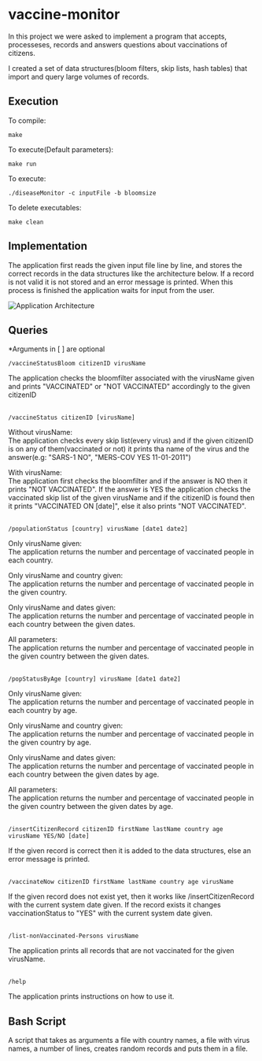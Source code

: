 # vaccine-monitor

In this project we were asked to implement a program that accepts, processeses, records and answers questions about vaccinations of citizens.

I created a set of data structures(bloom filters, skip lists, hash tables) that import and query large volumes of records.

## Execution

To compile:
```
make
```
To execute(Default parameters):
```
make run
```
To execute:
```
./diseaseMonitor -c inputFile -b bloomsize
```
To delete executables:
```
make clean
```
## Implementation
The application first reads the given input file line by line, and stores the correct records in the data structures like the architecture below. If a record is not valid it is not stored and an error message is printed. When this process is finished the application waits for input from the user.

![Application Architecture](https://user-images.githubusercontent.com/49104172/169171607-b6e9d35b-d488-457f-91ee-604713243282.jpg)
## Queries
*Arguments in [ ] are optional

```
/vaccineStatusBloom citizenID virusName
```
The application checks the bloomfilter associated with the virusName given and prints "VACCINATED" or "NOT VACCINATED" accordingly to the given citizenID
<br />
<br />
```
/vaccineStatus citizenID [virusName]
```
Without virusName:<br />
The application checks every skip list(every virus) and if the given citizenID is on any of them(vaccinated or not) it prints tha name of the virus and the answer(e.g: "SARS-1 NO", "MERS-COV YES 11-01-2011")

With virusName:<br />
The application first checks the bloomfilter and if the answer is NO then it prints "NOT VACCINATED". If the answer is YES the application checks the vaccinated skip list of the given virusName and if the citizenID is found then it prints "VACCINATED ON [date]", else it also prints "NOT VACCINATED".
<br />
<br />
```
/populationStatus [country] virusName [date1 date2]
```
Only virusName given:<br />
The application returns the number and percentage of vaccinated people in each country.

Only virusName and country given:<br />
The application returns the number and percentage of vaccinated people in the given country.

Only virusName and dates given:<br />
The application returns the number and percentage of vaccinated people in each country between the given dates.

All parameters:<br />
The application returns the number and percentage of vaccinated people in the given country between the given dates.
<br />
<br />
```
/popStatusByAge [country] virusName [date1 date2]
```
Only virusName given:<br />
The application returns the number and percentage of vaccinated people in each country by age.

Only virusName and country given:<br />
The application returns the number and percentage of vaccinated people in the given country by age.

Only virusName and dates given:<br />
The application returns the number and percentage of vaccinated people in each country between the given dates by age.

All parameters:<br />
The application returns the number and percentage of vaccinated people in the given country between the given dates by age.
<br />
<br />
```
/insertCitizenRecord citizenID firstName lastName country age virusName YES/NO [date]
```
If the given record is correct then it is added to the data structures, else an error message is printed.
<br />
<br />
```
/vaccinateNow citizenID firstName lastName country age virusName
```
If the given record does not exist yet, then it works like /insertCitizenRecord with the current system date given.
If the record exists it changes vaccinationStatus to "YES" with the current system date given.
<br />
<br />
```
/list-nonVaccinated-Persons virusName
```
The application prints all records that are not vaccinated for the given virusName.
<br />
<br />
```
/help
```
The application prints instructions on how to use it.

## Bash Script
A script that takes as arguments a file with country names, a file with virus names, a number of lines, creates random records and puts them in a file.